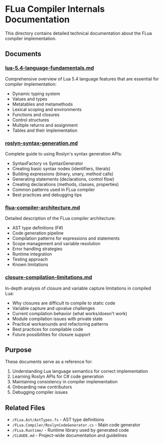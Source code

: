 # FLua Compiler Internals Documentation

This directory contains detailed technical documentation about the FLua compiler implementation.

## Documents

### [lua-5.4-language-fundamentals.md](lua-5.4-language-fundamentals.md)
Comprehensive overview of Lua 5.4 language features that are essential for compiler implementation:
- Dynamic typing system
- Values and types
- Metatables and metamethods
- Lexical scoping and environments
- Functions and closures
- Control structures
- Multiple returns and assignment
- Tables and their implementation

### [roslyn-syntax-generation.md](roslyn-syntax-generation.md)
Complete guide to using Roslyn's syntax generation APIs:
- SyntaxFactory vs SyntaxGenerator
- Creating basic syntax nodes (identifiers, literals)
- Building expressions (binary, unary, method calls)
- Generating statements (declarations, control flow)
- Creating declarations (methods, classes, properties)
- Common patterns used in FLua compiler
- Best practices and debugging tips

### [flua-compiler-architecture.md](flua-compiler-architecture.md)
Detailed description of the FLua compiler architecture:
- AST type definitions (F#)
- Code generation pipeline
- Compilation patterns for expressions and statements
- Scope management and variable resolution
- Error handling strategies
- Runtime integration
- Testing approach
- Known limitations

### [closure-compilation-limitations.md](closure-compilation-limitations.md)
In-depth analysis of closure and variable capture limitations in compiled Lua:
- Why closures are difficult to compile to static code
- Variable capture and upvalue challenges
- Current compilation behavior (what works/doesn't work)
- Module compilation issues with private state
- Practical workarounds and refactoring patterns
- Best practices for compilable code
- Future possibilities for closure support

## Purpose

These documents serve as a reference for:
1. Understanding Lua language semantics for correct implementation
2. Learning Roslyn APIs for C# code generation
3. Maintaining consistency in compiler implementation
4. Onboarding new contributors
5. Debugging compiler issues

## Related Files

- `/FLua.Ast/AstTypes.fs` - AST type definitions
- `/FLua.Compiler/RoslynCodeGenerator.cs` - Main code generator
- `/FLua.Runtime/` - Runtime library used by generated code
- `/CLAUDE.md` - Project-wide documentation and guidelines